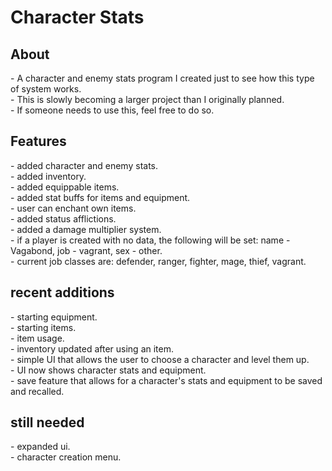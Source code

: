 # Character Stats

<h2>About</h2>
- A character and enemy stats program I created just to see how this type of system works.<br>
- This is slowly becoming a larger project than I originally planned.<br>
- If someone needs to use this, feel free to do so.<br>
<h2>Features</h2>
- added character and enemy stats.<br>
- added inventory.<br>
- added equippable items.<br>
- added stat buffs for items and equipment.<br>
- user can enchant own items.<br>
- added status afflictions.<br>
- added a damage multiplier system.<br>
- if a player is created with no data, the following will be set: name - Vagabond, job - vagrant, sex - other.<br>
- current job classes are: defender, ranger, fighter, mage, thief, vagrant.<br>
<h2>recent additions</h2>
- starting equipment.<br>
- starting items.<br>
- item usage.<br>
- inventory updated after using an item.<br>
- simple UI that allows the user to choose a character and level them up.<br>
- UI now shows character stats and equipment.<br>
- save feature that allows for a character's stats and equipment to be saved and recalled.<br>
<h2>still needed</h2>
- expanded ui.<br>
- character creation menu.<br>
